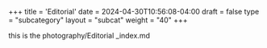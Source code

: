+++
title = 'Editorial'
date = 2024-04-30T10:56:08-04:00
draft = false
type = "subcategory"
layout = "subcat"
weight = "40"
+++

this is the photography/Editorial _index.md